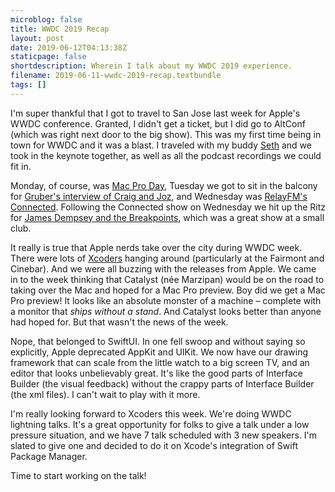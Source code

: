 ```yaml
---
microblog: false
title: WWDC 2019 Recap
layout: post
date: 2019-06-12T04:13:38Z
staticpage: false
shortdescription: Wherein I talk about my WWDC 2019 experience.
filename: 2019-06-11-wwdc-2019-recap.textbundle
tags: []
---
```

I'm super thankful that I got to travel to San Jose last week for Apple's WWDC conference. Granted, I didn't get a ticket, but I did go to AltConf (which was right next door to the big show). This was my first time being in town for WWDC and it was a blast. I traveled with my buddy [Seth](https://twitter.com/sfaxon) and we took in the keynote together, as well as all the podcast recordings we could fit in.

Monday, of course, was [Mac Pro Day](https://atp.fm/episodes/329), Tuesday we got to sit in the balcony for [Gruber's interview of Craig and Joz](https://daringfireball.net/thetalkshow/2019/06/04/ep-254), and Wednesday was [RelayFM's Connected](https://www.relay.fm/connected/246). Following the Connected show on Wednesday we hit up the Ritz for [James Dempsey and the Breakpoints](https://livenearwwdc.com), which was a great show at a small club.

It really is true that Apple nerds take over the city during WWDC week. There were lots of [Xcoders](https://xcoders.org) hanging around (particularly at the Fairmont and Cinebar). And we were all buzzing with the releases from Apple. We came in to the week thinking that Catalyst (née Marzipan) would be on the road to taking over the Mac and hoped for a Mac Pro preview. Boy did we get a Mac Pro preview! It looks like an absolute monster of a machine – complete with a monitor that _ships without a stand_. And Catalyst looks better than anyone had hoped for. But that wasn't the news of the week.

Nope, that belonged to SwiftUI. In one fell swoop and without saying so explicitly, Apple deprecated AppKit and UIKit. We now have our drawing framework that can scale from the little watch to a big screen TV, and an editor that looks unbelievably great. It's like the good parts of Interface Builder (the visual feedback) without the crappy parts of Interface Builder (the xml files). I can't wait to play with it more.

I'm really looking forward to Xcoders this week. We're doing WWDC lightning talks. It's a great opportunity for folks to give a talk under a low pressure situation, and we have 7 talk scheduled with 3 new speakers. I'm slated to give one and decided to do it on Xcode's integration of Swift Package Manager.

Time to start working on the talk!
